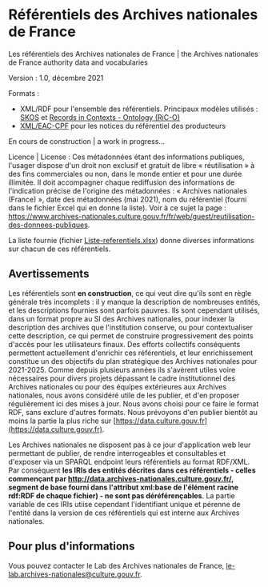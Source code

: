 # Référentiels des Archives nationales de France

Les référentiels des Archives nationales de France | the Archives nationales de France authority data and vocabularies

Version : 1.0, décembre 2021

Formats : 

- XML/RDF pour l'ensemble des référentiels. Principaux modèles utilisés : [SKOS](https://www.w3.org/2004/02/skos/) et [Records in Contexts - Ontology (RiC-O)](https://www.ica.org/standards/RiC/ontology)
- [XML/EAC-CPF](https://eac.staatsbibliothek-berlin.de/schemata-and-tag-library/) pour les notices du référentiel des producteurs

En cours de construction | a work in progress...

Licence | License : Ces métadonnées étant des informations publiques, l'usager dispose d'un droit non exclusif et gratuit de libre « réutilisation » à des fins commerciales ou non, dans le monde entier et pour une durée illimitée. Il doit accompagner chaque rediffusion des informations de l'indication précise de l'origine des métadonnées : « Archives nationales (France) », date des métadonnées (mai 2021), nom du référentiel (fourni dans le fichier Excel qui en donne la liste). Voir à ce sujet la page : https://www.archives-nationales.culture.gouv.fr/fr/web/guest/reutilisation-des-donnees-publiques.


La liste fournie (fichier [Liste-referentiels.xlsx](https://github.com/ArchivesNationalesFR/Referentiels/blob/main/Liste-referentiels.xlsx)) donne diverses informations sur chacun de ces référentiels.

## Avertissements

Les référentiels sont **en construction**, ce qui veut dire qu'ils sont en règle générale très incomplets : il y manque la description de nombreuses entités, et les descriptions fournies sont parfois pauvres. Ils sont cependant utilisés, dans un format propre au SI des Archives nationales, pour indexer la description des archives que l'institution conserve, ou pour contextualiser cette description, ce qui permet de construire progressivement des points d'accès pour les utilisateurs finaux. Des efforts collectifs conséquents permettent actuellement d'enrichir ces référentiels, et leur enrichissement constitue un des objectifs du plan stratégique des Archives nationales pour 2021-2025. Comme depuis plusieurs années ils s'avèrent utiles voire nécessaires pour divers projets dépassant le cadre institutionnel des Archives nationales ou pour des équipes extérieures aux Archives nationales, nous avons considéré utile de les publier, et d'en proposer régulièrement ici des mises à jour. Nous avons choisi pour ce faire le format RDF, sans exclure d'autres formats. Nous prévoyons d'en publier bientôt au moins la partie la plus riche sur [https://data.culture.gouv.fr](https://data.culture.gouv.fr).


Les Archives nationales ne disposent pas à ce jour d'application web leur permettant de publier, de rendre interrogeables et consultables et d'exposer via un SPARQL endpoint leurs référentiels au format RDF/XML. Par conséquent **les IRIs des entités décrites dans ces référentiels - celles commençant par http://data.archives-nationales.culture.gouv.fr/, segment de base fourni dans l'attribut xml:base de l'élément racine rdf:RDF de chaque fichier) -  ne sont pas déréférençables**. La partie variable de ces IRIs utiise cependant l'identifiant unique et pérenne de l'entité dans la version de ces référentiels qui est interne aux Archives nationales. 

## Pour plus d'informations

Vous pouvez contacter le Lab des Archives nationales de France, [le-lab.archives-nationales@culture.gouv.fr](email:le-lab.archives-nationales@culture.gouv.fr).